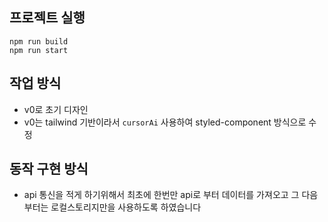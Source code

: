 ## 프로젝트 실행

```
npm run build
npm run start
```

## 작업 방식
- v0로 초기 디자인
- v0는 tailwind 기반이라서 `cursorAi` 사용하여 styled-component 방식으로 수정
 
## 동작 구현 방식
- api 통신을 적게 하기위해서 최초에 한번만 api로 부터 데이터를 가져오고
그 다음부터는 로컬스토리지만을 사용하도록 하였습니다


